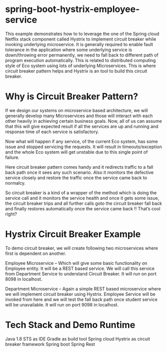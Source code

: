 # spring-boot-hystrix-employee-service
This example demonstrates how to to leverage the one of the Spring cloud Netflix stack component called Hystrix to implement circuit breaker while invoking underlying microservice. It is generally required to enable fault tolerance in the application where some underlying service is down/throwing error permanently, we need to fall back to different path of program execution automatically. This is related to distributed computing style of Eco system using lots of underlying Microservices. This is where circuit breaker pattern helps and Hystrix is an tool to build this circuit breaker.

# Why is Circuit Breaker Pattern?
If we design our systems on microservice based architecture, we will generally develop many Microservices and those will interact with each other heavily in achieving certain business goals. Now, all of us can assume that this will give expected result if all the services are up and running and response time of each service is satisfactory.

Now what will happen if any service, of the current Eco system, has some issue and stopped servicing the requests. It will result in timeouts/exception and the whole Eco system will get unstable due to this single point of failure.

Here circuit breaker pattern comes handy and it redirects traffic to a fall back path once it sees any such scenario. Also it monitors the defective service closely and restore the traffic once the service came back to normalcy.

So circuit breaker is a kind of a wrapper of the method which is doing the service call and it monitors the service health and once it gets some issue, the circuit breaker trips and all further calls goto the circuit breaker fall back and finally restores automatically once the service came back !! That’s cool right?

# Hystrix Circuit Breaker Example
To demo circuit breaker, we will create following two microservices where first is dependent on another.

Employee Microservice – Which will give some basic functionality on Employee entity. It will be a REST based service. We will call this service from Department Service to understand Circuit Breaker. It will run on port 8098 in localhost.

Department Microservice – Again a simple REST based microservice where we will implement circuit breaker using Hystrix. Employee Service will be invoked from here and we will test the fall back path once student service will be unavailable. It will run on port 9098 in localhost.

# Tech Stack and Demo Runtime
Java 1.8
STS as IDE
Gradle as build tool
Spring cloud Hystrix as circuit breaker framework
Spring boot
Spring Rest
